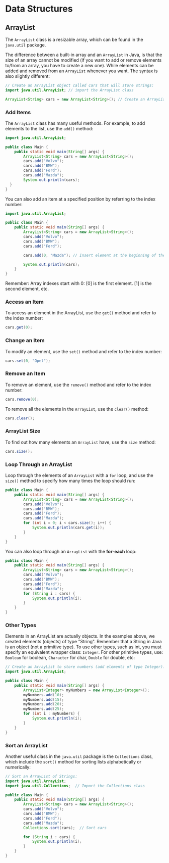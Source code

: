 # Data Structures

## ArrayList
The `ArrayList` class is a resizable array, which can be found in the `java.util` package.

The difference between a built-in array and an `ArrayList` in Java, is that the size of an array cannot be modified (if you want to add or remove elements to/from an array, you have to create a new one). While elements can be added and removed from an `ArrayList` whenever you want. The syntax is also slightly different:

``` java
// Create an ArrayList object called cars that will store strings:
import java.util.ArrayList; // import the ArrayList class

ArrayList<String> cars = new ArrayList<String>(); // Create an ArrayList object
```

### Add Items
The `ArrayList` class has many useful methods. For example, to add elements to the list, use the `add()` method:
``` java
import java.util.ArrayList;

public class Main {
    public static void main(String[] args) {
        ArrayList<String> cars = new ArrayList<String>();
        cars.add("Volvo");
        cars.add("BMW");
        cars.add("Ford");
        cars.add("Mazda");
        System.out.println(cars);
  }
}
```

You can also add an item at a specified position by referring to the index number:
``` java
import java.util.ArrayList;

public class Main {
    public static void main(String[] args) {
        ArrayList<String> cars = new ArrayList<String>();
        cars.add("Volvo");
        cars.add("BMW");
        cars.add("Ford");

        cars.add(0, "Mazda"); // Insert element at the beginning of the list (0)

        System.out.println(cars);
    }
}
```
Remember: Array indexes start with 0: [0] is the first element. [1] is the second element, etc.

### Access an Item
To access an element in the ArrayList, use the `get()` method and refer to the index number:
``` java
cars.get(0);
```

### Change an Item
To modify an element, use the `set()` method and refer to the index number:
``` java
cars.set(0, "Opel");
```

### Remove an Item
To remove an element, use the `remove()` method and refer to the index number:
``` java
cars.remove(0);
```
To remove all the elements in the `ArrayList`, use the `clear()` method:
``` java
cars.clear();
```

### ArrayList Size
To find out how many elements an `ArrayList` have, use the `size` method:
``` java
cars.size();
```

### Loop Through an ArrayList
Loop through the elements of an `ArrayList` with a `for` loop, and use the `size()` method to specify how many times the loop should run:

``` java filename=Main.java
public class Main {
    public static void main(String[] args) {
        ArrayList<String> cars = new ArrayList<String>();
        cars.add("Volvo");
        cars.add("BMW");
        cars.add("Ford");
        cars.add("Mazda");
        for (int i = 0; i < cars.size(); i++) {
            System.out.println(cars.get(i));
        }
    }
}
```
You can also loop through an `ArrayList` with the **for-each** loop:
``` java filename=Main.java
public class Main {
    public static void main(String[] args) {
        ArrayList<String> cars = new ArrayList<String>();
        cars.add("Volvo");
        cars.add("BMW");
        cars.add("Ford");
        cars.add("Mazda");
        for (String i : cars) {
            System.out.println(i);
        }
    }
}
```

### Other Types
Elements in an ArrayList are actually objects. In the examples above, we created elements (objects) of type "String". Remember that a String in Java is an object (not a primitive type). To use other types, such as int, you must specify an equivalent wrapper class: `Integer`. For other primitive types, use: `Boolean` for boolean, `Character` for char, `Double` for double, etc:

``` java filename=Main.java
// Create an ArrayList to store numbers (add elements of type Integer):
import java.util.ArrayList;

public class Main {
    public static void main(String[] args) {
        ArrayList<Integer> myNumbers = new ArrayList<Integer>();
        myNumbers.add(10);
        myNumbers.add(15);
        myNumbers.add(20);
        myNumbers.add(25);
        for (int i : myNumbers) {
            System.out.println(i);
        }
    }
}
```

### Sort an ArrayList
Another useful class in the `java.util` package is the `Collections` class, which include the `sort()` method for sorting lists alphabetically or numerically:

``` java filename=Main.java
// Sort an ArrayList of Strings:
import java.util.ArrayList;
import java.util.Collections;  // Import the Collections class

public class Main {
    public static void main(String[] args) {
        ArrayList<String> cars = new ArrayList<String>();
        cars.add("Volvo");
        cars.add("BMW");
        cars.add("Ford");
        cars.add("Mazda");
        Collections.sort(cars);  // Sort cars

        for (String i : cars) {
            System.out.println(i);
        }
    }
}
```